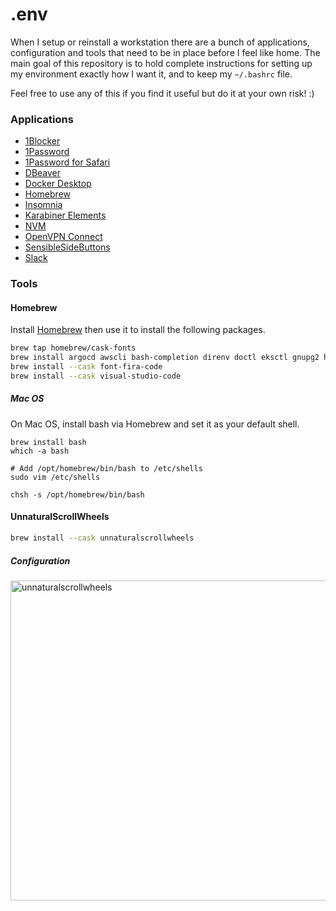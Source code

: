 # .env

When I setup or reinstall a workstation there are a bunch of applications, configuration and tools that need to be in place before I feel like home. The main goal of this repository is to hold complete instructions for setting up my environment exactly how I want it, and to keep my `~/.bashrc` file.

Feel free to use any of this if you find it useful but do it at your own risk! :)

### Applications

- [1Blocker](https://apps.apple.com/se/app/1blocker-ad-blocker/id1365531024?l=en)
- [1Password](https://1password.com/downloads/mac/)
- [1Password for Safari](https://apps.apple.com/se/app/1password-for-safari/id1569813296?l=en&mt=12)
- [DBeaver](https://dbeaver.io/download/)
- [Docker Desktop](https://docs.docker.com/desktop/linux/install/archlinux/)
- [Homebrew](https://brew.sh/)
- [Insomnia](https://insomnia.rest/download)
- [Karabiner Elements](https://karabiner-elements.pqrs.org)
- [NVM](https://github.com/nvm-sh/nvm#installing-and-updating)
- [OpenVPN Connect](https://openvpn.net/client-connect-vpn-for-mac-os/)
- [SensibleSideButtons](https://sensible-side-buttons.archagon.net)
- [Slack](https://apps.apple.com/se/app/slack-for-desktop/id803453959?l=en&mt=12)

### Tools

#### Homebrew

Install [Homebrew](https://brew.sh/) then use it to install the following packages.

```bash
brew tap homebrew/cask-fonts
brew install argocd awscli bash-completion direnv doctl eksctl gnupg2 helm jq kubectl kubectx nvm pinentry-mac skaffold telnet terraform watch
brew install --cask font-fira-code
brew install --cask visual-studio-code
```

##### Mac OS

On Mac OS, install bash via Homebrew and set it as your default shell.

```shell
brew install bash
which -a bash

# Add /opt/homebrew/bin/bash to /etc/shells
sudo vim /etc/shells

chsh -s /opt/homebrew/bin/bash
```

#### UnnaturalScrollWheels

```bash
brew install --cask unnaturalscrollwheels
```

##### Configuration

<img width="512" alt="unnaturalscrollwheels" src="https://user-images.githubusercontent.com/3116043/209099151-0f41150e-084b-461b-aa7e-fc43004d9acf.png">
